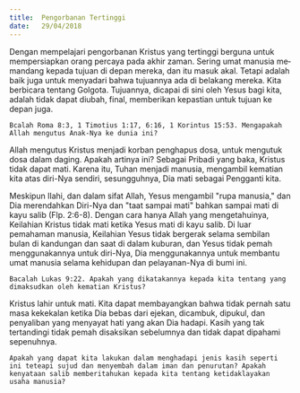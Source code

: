 ```yaml
---
title:  Pengorbanan Tertinggi
date:   29/04/2018
---
```


Dengan mempelajari pengorbanan Kristus yang tertinggi berguna untuk mempersiapkan orang percaya pada akhir zaman. Sering umat manusia me­mandang kepada tujuan di depan mereka, dan itu masuk akal. Tetapi adalah baik juga untuk menyadari bahwa tujuannya ada di belakang mereka. Kita ber­bicara tentang Golgota. Tujuannya, dicapai di sini oleh Yesus bagi kita, adalah tidak dapat diubah, final, memberikan kepastian untuk tujuan ke depan juga.


`Bcalah Roma 8:3, 1 Timotius 1:17, 6:16, 1 Korintus 15:53. Mengapakah Allah mengutus Anak-Nya ke dunia ini?`

Allah mengutus Kristus menjadi korban penghapus dosa, untuk mengutuk dosa dalam daging. Apakah artinya ini? Sebagai Pribadi yang baka, Kristus ti­dak dapat mati. Karena itu, Tuhan menjadi manusia, mengambil kematian kita atas diri-Nya sendiri, sesungguhnya, Dia mati sebagai Pengganti kita.

Meskipun Ilahi, dan dalam sifat Allah, Yesus mengambil "rupa manusia," dan Dia merendahkan Diri-Nya dan "taat sampai mati" bahkan sampai mati di kayu salib (Flp. 2:6-8). Dengan cara hanya Allah yang mengetahuinya, Keila­hian Kristus tidak mati ketika Yesus mati di kayu salib. Di luar pemahaman manusia, Keilahian Yesus tidak bergerak selama sembilan bulan di kandungan dan saat di dalam kuburan, dan Yesus tidak pemah menggunakannya untuk diri-Nya, Dia menggunakannya untuk membantu umat manusia selama kehi­dupan dan pelayanan-Nya di bumi ini.

`Bacalah Lukas 9:22. Apakah yang dikatakannya kepada kita tentang yang dimaksudkan oleh kematian Kristus?`

Kristus lahir untuk mati. Kita dapat membayangkan bahwa tidak pernah satu masa kekekalan ketika Dia bebas dari ejekan, dicambuk, dipukul, dan penya­liban yang menyayat hati yang akan Dia hadapi. Kasih yang tak tertandingi tidak pemah disaksikan sebelumnya dan tidak dapat dipahami sepenuhnya.

`Apakah yang dapat kita lakukan dalam menghadapi jenis kasih seperti ini teteapi sujud dan menyembah dalam iman dan penurutan? Apakah kenyataan salib memberitahukan kepada kita tentang ketidaklayakan usaha manusia?`
